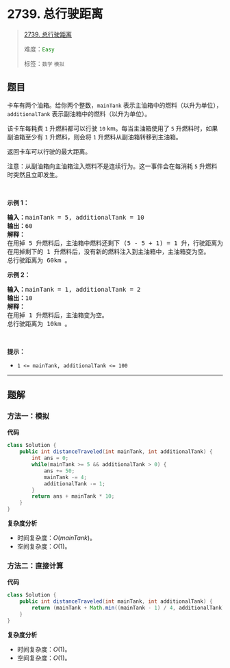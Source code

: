 # 2739. 总行驶距离

> [2739. 总行驶距离](https://leetcode.cn/problems/total-distance-traveled/)
>
> 难度：<font color=green>`Easy`</font>
>
> 标签：`数学` `模拟`

## 题目

<p>卡车有两个油箱。给你两个整数，<code>mainTank</code> 表示主油箱中的燃料（以升为单位），<code>additionalTank</code> 表示副油箱中的燃料（以升为单位）。</p>

<p>该卡车每耗费 <code>1</code> 升燃料都可以行驶 <code>10</code> km。每当主油箱使用了 <code>5</code> 升燃料时，如果副油箱至少有 <code>1</code> 升燃料，则会将 <code>1</code> 升燃料从副油箱转移到主油箱。</p>

<p>返回卡车可以行驶的最大距离。</p>

<p>注意：从副油箱向主油箱注入燃料不是连续行为。这一事件会在每消耗 <code>5</code> 升燃料时突然且立即发生。</p>

<p>&nbsp;</p>

<p><strong>示例 1：</strong></p>

<pre><strong>输入：</strong>mainTank = 5, additionalTank = 10
<strong>输出：</strong>60
<strong>解释：</strong>
在用掉 5 升燃料后，主油箱中燃料还剩下 (5 - 5 + 1) = 1 升，行驶距离为 50km 。
在用掉剩下的 1 升燃料后，没有新的燃料注入到主油箱中，主油箱变为空。
总行驶距离为 60km 。
</pre>

<p><strong>示例 2：</strong></p>

<pre><strong>输入：</strong>mainTank = 1, additionalTank = 2
<strong>输出：</strong>10
<strong>解释：</strong>
在用掉 1 升燃料后，主油箱变为空。
总行驶距离为 10km 。
</pre>

<p>&nbsp;</p>

<p><strong>提示：</strong></p>

<ul>
	<li><code>1 &lt;= mainTank, additionalTank &lt;= 100</code></li>
</ul>


--------------------

## 题解

### 方法一：模拟

**代码**

```java
class Solution {
    public int distanceTraveled(int mainTank, int additionalTank) {
        int ans = 0;
        while(mainTank >= 5 && additionalTank > 0) {
            ans += 50;
            mainTank -= 4;
            additionalTank -= 1;
        }
        return ans + mainTank * 10;
    }
}
```

**复杂度分析**

- 时间复杂度：$O(mainTank)$。
- 空间复杂度：$O(1)$​。

### 方法二：直接计算

**代码**

```java
class Solution {
    public int distanceTraveled(int mainTank, int additionalTank) {
        return (mainTank + Math.min((mainTank - 1) / 4, additionalTank)) * 10;
    }
}
```

**复杂度分析**

- 时间复杂度：$O(1)$。
- 空间复杂度：$O(1)$​。

